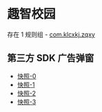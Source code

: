 # 趣智校园

存在 1 规则组 - [com.klcxkj.zqxy](/src/apps/com.klcxkj.zqxy.ts)

## 第三方 SDK 广告弹窗

- [快照-0](https://i.gkd.li/import/12781415)
- [快照-1](https://i.gkd.li/import/12781461)
- [快照-2](https://i.gkd.li/import/13071301)
- [快照-3](https://i.gkd.li/import/12781461)
